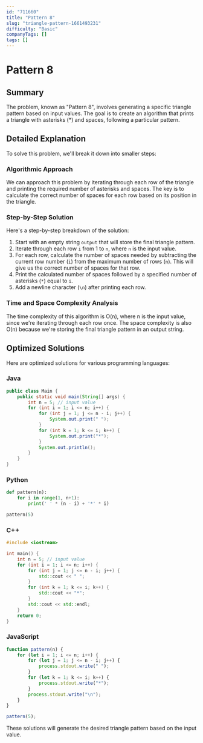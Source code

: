 ```yaml
---
id: "711660"
title: "Pattern 8"
slug: "triangle-pattern-1661493231"
difficulty: "Basic"
companyTags: []
tags: []
---
```


**Pattern 8**
=====================



## Summary
The problem, known as "Pattern 8", involves generating a specific triangle pattern based on input values. The goal is to create an algorithm that prints a triangle with asterisks (*) and spaces, following a particular pattern.

## Detailed Explanation
To solve this problem, we'll break it down into smaller steps:

### Algorithmic Approach

We can approach this problem by iterating through each row of the triangle and printing the required number of asterisks and spaces. The key is to calculate the correct number of spaces for each row based on its position in the triangle.

### Step-by-Step Solution

Here's a step-by-step breakdown of the solution:

1. Start with an empty string `output` that will store the final triangle pattern.
2. Iterate through each row `i` from 1 to `n`, where `n` is the input value.
3. For each row, calculate the number of spaces needed by subtracting the current row number (`i`) from the maximum number of rows (`n`). This will give us the correct number of spaces for that row.
4. Print the calculated number of spaces followed by a specified number of asterisks (`*`) equal to `i`.
5. Add a newline character (`\n`) after printing each row.

### Time and Space Complexity Analysis

The time complexity of this algorithm is O(n), where n is the input value, since we're iterating through each row once. The space complexity is also O(n) because we're storing the final triangle pattern in an output string.

## Optimized Solutions
Here are optimized solutions for various programming languages:

### Java
```java
public class Main {
    public static void main(String[] args) {
        int n = 5; // input value
        for (int i = 1; i <= n; i++) {
            for (int j = 1; j <= n - i; j++) {
                System.out.print(" ");
            }
            for (int k = 1; k <= i; k++) {
                System.out.print("*");
            }
            System.out.println();
        }
    }
}
```

### Python
```python
def pattern(n):
    for i in range(1, n+1):
        print(' ' * (n - i) + '*' * i)

pattern(5)
```

### C++
```cpp
#include <iostream>

int main() {
    int n = 5; // input value
    for (int i = 1; i <= n; i++) {
        for (int j = 1; j <= n - i; j++) {
            std::cout << " ";
        }
        for (int k = 1; k <= i; k++) {
            std::cout << "*";
        }
        std::cout << std::endl;
    }
    return 0;
}
```

### JavaScript
```javascript
function pattern(n) {
    for (let i = 1; i <= n; i++) {
        for (let j = 1; j <= n - i; j++) {
            process.stdout.write(" ");
        }
        for (let k = 1; k <= i; k++) {
            process.stdout.write("*");
        }
        process.stdout.write("\n");
    }
}

pattern(5);
```

These solutions will generate the desired triangle pattern based on the input value.